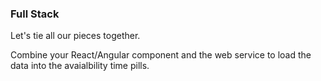 ### Full Stack

Let's tie all our pieces together.

Combine your React/Angular component and the web service to load the data into the avaialbility time pills.
